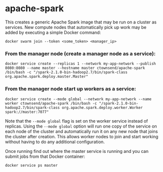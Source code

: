# apache-spark

This creates a generic Apache Spark image that may be run on a cluster as services. New compute nodes that automatically pick up work may be added by executing a simple Docker command:
```{bash}
docker swarm join --token <some_token> <manager_ip>
``` 

### From the manager node (create a manager node as a service):
```{bash}
docker service create --replicas 1 --network my-app-network --publish 8080:8080 --name master --hostname master ctownsend/apache-spark /bin/bash -c "/spark-2.1.0-bin-hadoop2.7/bin/spark-class org.apache.spark.deploy.master.Master"
```

### From the manager node start up workers as a service:
```{bash}
docker service create --mode global --network my-app-network --name worker ctownsend/apache-spark /bin/bash -c "/spark-2.1.0-bin-hadoop2.7/bin/spark-class org.apache.spark.deploy.worker.Worker spark://master:7077"
```
Note that the `--mode global` flag is set on the worker service instead of replicas.  Using the `--mode global` option will run one copy of the service on each node of the cluster and automatically run it on any new node that joins the cluster after creation.  This allows worker nodes to join and start working without having to do any additional configuration.

Once running find out where the master service is running and you can submit jobs from that Docker container:
```{bash}
docker service ps master
```

